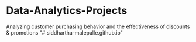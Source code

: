 # Data-Analytics-Projects
Analyzing customer purchasing behavior and the effectiveness of discounts &amp; promotions
"# siddhartha-malepalle.github.io" 
